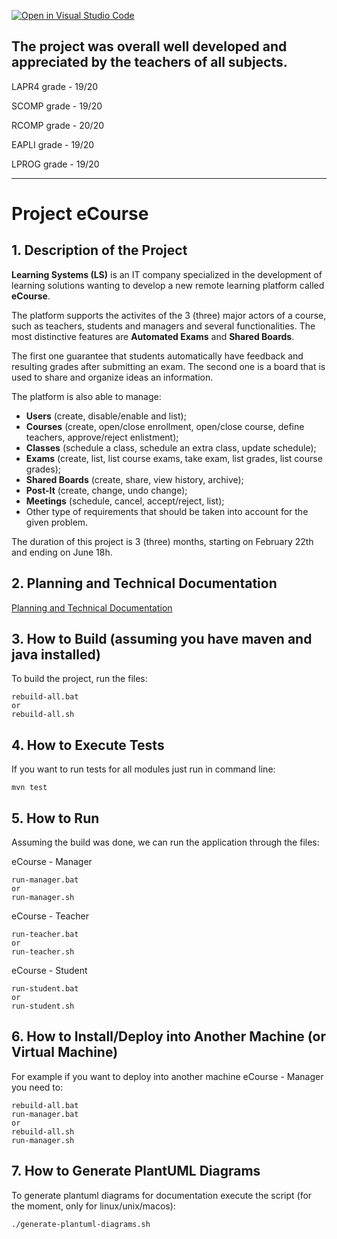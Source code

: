 [![Open in Visual Studio Code](https://classroom.github.com/assets/open-in-vscode-c66648af7eb3fe8bc4f294546bfd86ef473780cde1dea487d3c4ff354943c9ae.svg)](https://classroom.github.com/online_ide?assignment_repo_id=10488123&assignment_repo_type=AssignmentRepo)

## The project was overall well developed and appreciated by the teachers of all subjects.

LAPR4 grade - 19/20

SCOMP grade - 19/20

RCOMP grade - 20/20

EAPLI grade - 19/20

LPROG grade - 19/20

------

# Project eCourse

## 1. Description of the Project

**Learning Systems (LS)** is an IT company specialized in the development of learning solutions wanting to develop a new remote learning platform called **eCourse**. 

The platform supports the activites of the 3 (three) major actors of a course, such as teachers, students and managers and several functionalities. The most distinctive features are **Automated Exams** and **Shared Boards**.

The first one guarantee that students automatically have feedback and resulting grades after submitting an exam. The second one is a board that is used to share and organize ideas an information.

The platform is also able to manage:
- **Users** (create, disable/enable and list);
- **Courses** (create, open/close enrollment, open/close course, define teachers, approve/reject enlistment);
- **Classes** (schedule a class, schedule an extra class, update schedule);
- **Exams** (create, list, list course exams, take exam, list grades, list course grades);
- **Shared Boards** (create, share, view history, archive);
- **Post-It** (create, change, undo change);
- **Meetings** (schedule, cancel, accept/reject, list);
- Other type of requirements that should be taken into account for the given problem.

The duration of this project is 3 (three) months, starting on February 22th and ending on June 18h.


## 2. Planning and Technical Documentation

[Planning and Technical Documentation](docs/readme.md)

## 3. How to Build (assuming you have maven and java installed)

To build the project, run the files:

    rebuild-all.bat
    or
    rebuild-all.sh

## 4. How to Execute Tests

If you want to run tests for all modules just run in command line:

    mvn test

## 5. How to Run

Assuming the build was done, we can run the application through the files:


eCourse - Manager
    
    run-manager.bat
    or
    run-manager.sh

eCourse - Teacher
    
    run-teacher.bat
    or
    run-teacher.sh

eCourse - Student
    
    run-student.bat
    or
    run-student.sh

## 6. How to Install/Deploy into Another Machine (or Virtual Machine)

For example if you want to deploy into another machine eCourse - Manager you need to:

    rebuild-all.bat
    run-manager.bat
    or
    rebuild-all.sh
    run-manager.sh    

## 7. How to Generate PlantUML Diagrams

To generate plantuml diagrams for documentation execute the script (for the moment, only for linux/unix/macos):

    ./generate-plantuml-diagrams.sh


